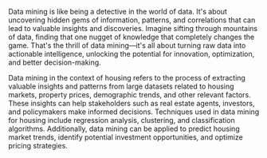 
Data mining is like being a detective in the world of data. It's about uncovering hidden gems of information, patterns, and correlations that can lead to valuable insights and discoveries. Imagine sifting through mountains of data, finding that one nugget of knowledge that completely changes the game. That's the thrill of data mining—it's all about turning raw data into actionable intelligence, unlocking the potential for innovation, optimization, and better decision-making.



Data mining in the context of housing refers to the process of extracting valuable insights and patterns from large datasets related to housing markets, property prices, demographic trends, and other relevant factors. These insights can help stakeholders such as real estate agents, investors, and policymakers make informed decisions. Techniques used in data mining for housing include regression analysis, clustering, and classification algorithms. Additionally, data mining can be applied to predict housing market trends, identify potential investment opportunities, and optimize pricing strategies.

